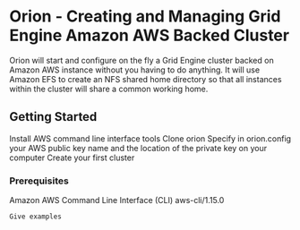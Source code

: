 # Orion - Creating and Managing Grid Engine Amazon AWS Backed Cluster

Orion will start and configure on the fly a Grid Engine cluster backed on Amazon AWS instance without you having to do anything. It will use Amazon EFS to create an NFS shared home directory so that all instances within the cluster will share a common working home. 

## Getting Started

Install AWS command line interface tools
Clone orion
Specify in orion.config your AWS public key name and the location of the private key on your computer
Create your first cluster

### Prerequisites

Amazon AWS Command Line Interface (CLI) aws-cli/1.15.0

```
Give examples
```
